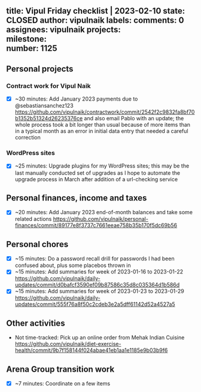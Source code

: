 title:	Vipul Friday checklist | 2023-02-10
state:	CLOSED
author:	vipulnaik
labels:	
comments:	0
assignees:	vipulnaik
projects:	
milestone:	
number:	1125
--
## Personal projects

### Contract work for Vipul Naik

- [x] ~30 minutes: Add January 2023 payments due to @sebastiansanchez123 https://github.com/vipulnaik/contractwork/commit/2542f2c9832fa8bf70b1352b51324d26235376ce and also email Pablo with an update; the whole process took a bit longer than usual because of more items than in a typical month as an error in initial data entry that needed a careful correction

### WordPress sites

- [x] ~25 minutes: Upgrade plugins for my WordPress sites; this may be the last manually conducted set of upgrades as I hope to automate the upgrade process in March after addition of a url-checking service

## Personal finances, income and taxes

- [x] ~20 minutes: Add January 2023 end-of-month balances and take some related actions https://github.com/vipulnaik/personal-finances/commit/89177e8f3737c7661eeae758b35b170f5dc69b56

## Personal chores

- [x] ~15 minutes: Do a password recall drill for passwords I had been confused about, plus some placebos thrown in
- [x] ~15 minutes: Add summaries for week of 2023-01-16 to 2023-01-22 https://github.com/vipulnaik/daily-updates/commit/d0bafcf3590ef09b87586c35d8c035364d1b586d
- [x] ~15 minutes: Add summaries for week of 2023-01-23 to 2023-01-29 https://github.com/vipulnaik/daily-updates/commit/555f76a8f50c2cdeb3e2a5dff61142d52a4527a5

## Other activities

- Not time-tracked: Pick up an online order from Mehak Indian Cuisine https://github.com/vipulnaik/diet-exercise-health/commit/9b7f158144f024abae41eb1aa1e1185e9b03b9f6

## Arena Group transition work

- [x] ~7 minutes: Coordinate on a few items
